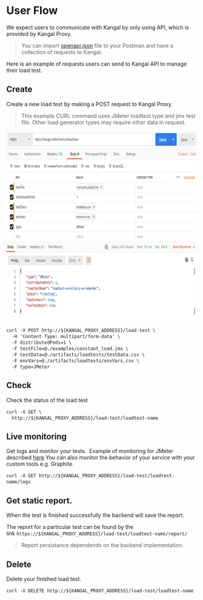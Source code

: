 # User Flow

We expect users to communicate with Kangal by only using API, which is provided by Kangal Proxy.

> You can import [openapi.json](openapi.json) file to your Postman and have a collection of requests to Kangal.

Here is an example of requests users can send to Kangal API to manage their load test.

## Create 
Create a new load test by making a POST request to Kangal Proxy.
> This example CURL command uses JMeter loadtest type and jmx test file.
> Other load generator types may require other data in request.
<p align="center"><img src="jmeter/images/sending_request_postman.png" height="500"></p>

```
curl -X POST http://${KANGAL_PROXY_ADDRESS}/load-test \
  -H 'Content-Type: multipart/form-data' \
  -F distributedPods=1 \
  -F testFile=@./examples/constant_load.jmx \
  -F testData=@./artifacts/loadtests/testData.csv \
  -F envVars=@./artifacts/loadtests/envVars.csv \
  -F type=JMeter
```
## Check 
Check the status of the load test

```
curl -X GET \
  http://${KANGAL_PROXY_ADDRESS}/load-test/loadtest-name
```

## Live monitoring
Get logs and monitor your tests. 
Example of monitoring for JMeter described [here](jmeter/Reporting-in-JMeter.md#live-metrics-reporting)
You can also monitor the behavior of your service with your custom tools e.g. Graphite.

```
curl -X GET http://${KANGAL_PROXY_ADDRESS}/load-test/loadtest-name/logs
```

## Get static report. 
When the test is finished successfully the backend will save the report.

The report for a particular test can be found by the link `https://${KANGAL_PROXY_ADDRESS}/load-test/loadtest-name/report/`

> Report persistance dependends on the backend implementation.

## Delete 
Delete your finished load test.

```
curl -X DELETE http://${KANGAL_PROXY_ADDRESS}/load-test/loadtest-name
```
